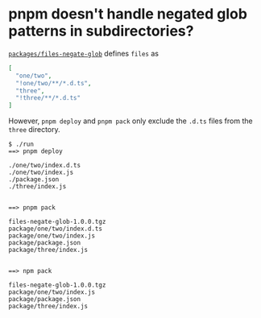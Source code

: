 # pnpm doesn't handle negated glob patterns in subdirectories?

[`packages/files-negate-glob`](./packages/files-negate-glob/package.json) defines `files` as

```json
[
  "one/two",
  "!one/two/**/*.d.ts",
  "three",
  "!three/**/*.d.ts"
]
```

However, `pnpm deploy` and `pnpm pack` only exclude the `.d.ts` files from the `three` directory.

```console
$ ./run
==> pnpm deploy

./one/two/index.d.ts
./one/two/index.js
./package.json
./three/index.js


==> pnpm pack

files-negate-glob-1.0.0.tgz
package/one/two/index.d.ts
package/one/two/index.js
package/package.json
package/three/index.js


==> npm pack

files-negate-glob-1.0.0.tgz
package/one/two/index.js
package/package.json
package/three/index.js
```
